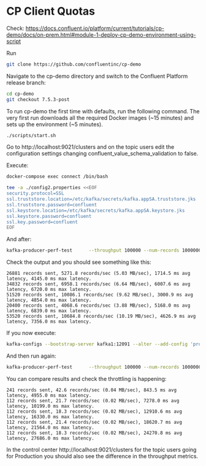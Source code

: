 # CP Client Quotas

Check: https://docs.confluent.io/platform/current/tutorials/cp-demo/docs/on-prem.html#module-1-deploy-cp-demo-environment-using-script

Run 

```bash
git clone https://github.com/confluentinc/cp-demo
```

Navigate to the cp-demo directory and switch to the Confluent Platform release branch:

```bash
cd cp-demo
git checkout 7.5.3-post
```

To run cp-demo the first time with defaults, run the following command. The very first run downloads all the required Docker images (~15 minutes) and sets up the environment (~5 minutes).

```bash
./scripts/start.sh
```

Go to http://localhost:9021/clusters and on the topic users edit the configuration settings changing  confluent_value_schema_validation to false.

Execute:

```bash
docker-compose exec connect /bin/bash
```


```bash
tee -a ./config2.properties <<EOF
security.protocol=SSL
ssl.truststore.location=/etc/kafka/secrets/kafka.appSA.truststore.jks
ssl.truststore.password=confluent
ssl.keystore.location=/etc/kafka/secrets/kafka.appSA.keystore.jks
ssl.keystore.password=confluent
ssl.key.password=confluent
EOF
```

And after:

```bash
kafka-producer-perf-test      --throughput 100000 --num-records 1000000 --topic users  --record-size 1000 --print-metrics      --producer-props bootstrap.servers=kafka1:11091 acks=all client.id=test-1     --producer.config config2.properties
```

Check the output and you should see something like this:

```
26881 records sent, 5271.8 records/sec (5.03 MB/sec), 1714.5 ms avg latency, 4145.0 ms max latency.
34832 records sent, 6958.1 records/sec (6.64 MB/sec), 6007.6 ms avg latency, 6720.0 ms max latency.
51520 records sent, 10086.1 records/sec (9.62 MB/sec), 3000.9 ms avg latency, 4854.0 ms max latency.
20400 records sent, 4068.6 records/sec (3.88 MB/sec), 5168.0 ms avg latency, 6839.0 ms max latency.
53520 records sent, 10684.8 records/sec (10.19 MB/sec), 4626.9 ms avg latency, 7356.0 ms max latency.
```

If you now execute:

```bash
kafka-configs --bootstrap-server kafka1:12091 --alter --add-config 'producer_byte_rate=10000' --entity-type users --entity-name appSA
```

And then run again:

```bash
kafka-producer-perf-test      --throughput 100000 --num-records 1000000 --topic users  --record-size 1000 --print-metrics      --producer-props bootstrap.servers=kafka1:11091 acks=all client.id=test-1     --producer.config config2.properties
```

You can compare results and check the throttling is happening:

```
241 records sent, 42.6 records/sec (0.04 MB/sec), 843.5 ms avg latency, 4955.0 ms max latency.
112 records sent, 21.7 records/sec (0.02 MB/sec), 7278.0 ms avg latency, 10199.0 ms max latency.
112 records sent, 18.3 records/sec (0.02 MB/sec), 12910.6 ms avg latency, 16330.0 ms max latency.
112 records sent, 21.4 records/sec (0.02 MB/sec), 18620.7 ms avg latency, 21564.0 ms max latency.
112 records sent, 18.3 records/sec (0.02 MB/sec), 24270.8 ms avg latency, 27686.0 ms max latency.
```

In the control center http://localhost:9021/clusters for the topic users going for Production you should also see the difference in the throughput metrics.
